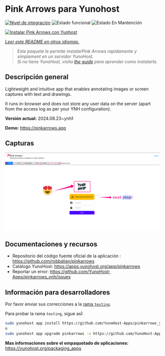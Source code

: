 <!--
Este archivo README esta generado automaticamente<https://github.com/YunoHost/apps/tree/master/tools/readme_generator>
No se debe editar a mano.
-->

# Pink Arrows para Yunohost

[![Nivel de integración](https://dash.yunohost.org/integration/pinkarrows.svg)](https://ci-apps.yunohost.org/ci/apps/pinkarrows/) ![Estado funcional](https://ci-apps.yunohost.org/ci/badges/pinkarrows.status.svg) ![Estado En Mantención](https://ci-apps.yunohost.org/ci/badges/pinkarrows.maintain.svg)

[![Instalar Pink Arrows con Yunhost](https://install-app.yunohost.org/install-with-yunohost.svg)](https://install-app.yunohost.org/?app=pinkarrows)

*[Leer este README en otros idiomas.](./ALL_README.md)*

> *Este paquete le permite instalarPink Arrows rapidamente y simplement en un servidor YunoHost.*  
> *Si no tiene YunoHost, visita [the guide](https://yunohost.org/install) para aprender como instalarla.*

## Descripción general

Lightweight and intuitive app that enables annotating images or screen captures with text and drawings.

It runs in-browser and does not store any user data on the server (apart from the access log as per your YNH configuration).


**Versión actual:** 2024.08.23~ynh1

**Demo:** <https://pinkarrows.app>

## Capturas

![Captura de Pink Arrows](./doc/screenshots/pinkarrows_ynh.png)

## Documentaciones y recursos

- Repositorio del código fuente oficial de la aplicación : <https://github.com/robbalian/pinkarrows>
- Catálogo YunoHost: <https://apps.yunohost.org/app/pinkarrows>
- Reportar un error: <https://github.com/YunoHost-Apps/pinkarrows_ynh/issues>

## Información para desarrolladores

Por favor enviar sus correcciones a la [rama `testing`](https://github.com/YunoHost-Apps/pinkarrows_ynh/tree/testing).

Para probar la rama `testing`, sigue asÍ:

```bash
sudo yunohost app install https://github.com/YunoHost-Apps/pinkarrows_ynh/tree/testing --debug
o
sudo yunohost app upgrade pinkarrows -u https://github.com/YunoHost-Apps/pinkarrows_ynh/tree/testing --debug
```

**Mas informaciones sobre el empaquetado de aplicaciones:** <https://yunohost.org/packaging_apps>

